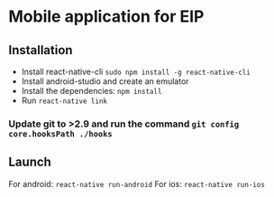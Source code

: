 # Mobile application for EIP

## Installation

* Install react-native-cli `sudo npm install -g react-native-cli`
* Install android-studio and create an emulator
* Install the dependencies: `npm install`
* Run `react-native link`
 ### Update git to >2.9 and run the command `git config core.hooksPath ./hooks`


## Launch

For android: `react-native run-android`
For ios: `react-native run-ios`
